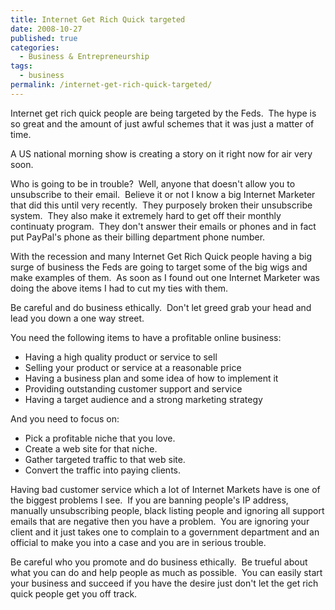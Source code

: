```yaml
---
title: Internet Get Rich Quick targeted
date: 2008-10-27
published: true
categories:
  - Business & Entrepreneurship
tags:
  - business
permalink: /internet-get-rich-quick-targeted/
---
```

Internet get rich quick people are being targeted by the Feds.  The hype is so great and the amount of just awful schemes that it was just a matter of time.

A US national morning show is creating a story on it right now for air very soon.

Who is going to be in trouble?  Well, anyone that doesn't allow you to unsubscribe to their email.  Believe it or not I know a big Internet Marketer that did this until very recently.  They purposely broken their unsubscribe system.  They also make it extremely hard to get off their monthly continuaty program.  They don't answer their emails or phones and in fact put PayPal's phone as their billing department phone number.

With the recession and many Internet Get Rich Quick people having a big surge of business the Feds are going to target some of the big wigs and make examples of them.  As soon as I found out one Internet Marketer was doing the above items I had to cut my ties with them.

Be careful and do business ethically.  Don't let greed grab your head and lead you down a one way street.

You need the following items to have a profitable online business:
- Having a high quality product or service to sell
- Selling your product or service at a reasonable price
- Having a business plan and some idea of how to implement it
- Providing outstanding customer support and service
- Having a target audience and a strong marketing strategy

And you need to focus on:
- Pick a profitable niche that you love.
- Create a web site for that niche.
- Gather targeted traffic to that web site.
- Convert the traffic into paying clients.

Having bad customer service which a lot of Internet Markets have is one of the biggest problems I see.  If you are banning people's IP address, manually unsubscribing people, black listing people and ignoring all support emails that are negative then you have a problem.  You are ignoring your client and it just takes one to complain to a government department and an official to make you into a case and you are in serious trouble.

Be careful who you promote and do business ethically.  Be trueful about what you can do and help people as much as possible.  You can easily start your business and succeed if you have the desire just don't let the get rich quick people get you off track.